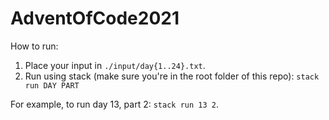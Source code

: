 # AdventOfCode2021

How to run:
1) Place your input in `./input/day{1..24}.txt`.
2) Run using stack (make sure you're in the root folder of this repo): `stack run DAY PART`

For example, to run day 13, part 2: `stack run 13 2`.
